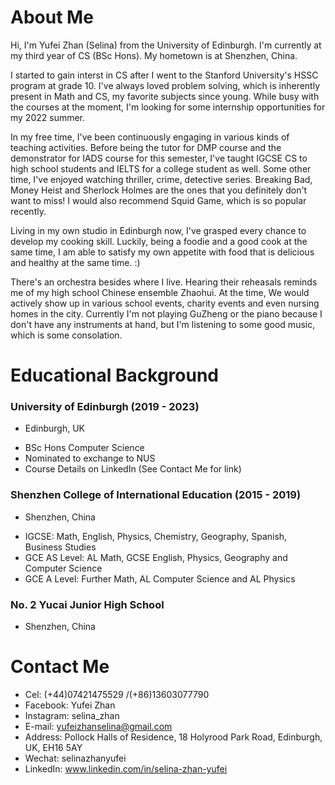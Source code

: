 # About Me

Hi, I'm Yufei Zhan (Selina) from the University of Edinburgh. I'm currently at my third year of CS (BSc Hons). My hometown is at Shenzhen, China.

I started to gain interst in CS after I went to the Stanford University's HSSC program at grade 10. I've always loved problem solving, which is inherently present in Math and CS, my favorite subjects since young. While busy with the courses at the moment, I'm looking for some internship opportunities for my 2022 summer.

In my free time, I've been continuously engaging in various kinds of teaching activities. Before being the tutor for DMP course and the demonstrator for IADS course for this semester, I've taught IGCSE CS to high school students and IELTS for a college student as well. Some other time, I've enjoyed watching thriller, crime, detective series. Breaking Bad, Money Heist and Sherlock Holmes are the ones that you definitely don't want to miss! I would also recommend Squid Game, which is so popular recently.

Living in my own studio in Edinburgh now, I've grasped every chance to develop my cooking skill. Luckily, being a foodie and a good cook at the same time, I am able to satisfy my own appetite with food that is delicious and healthy at the same time. :)

There's an orchestra besides where I live. Hearing their reheasals reminds me of my high school Chinese ensemble Zhaohui. At the time, We would actively show up in various school events, charity events and even nursing homes in the city. Currently I'm not playing GuZheng or the piano because I don't have any instruments at hand, but I'm listening to some good music, which is some consolation.

# Educational Background

### University of Edinburgh (2019 - 2023)
* Edinburgh, UK
- BSc Hons Computer Science
- Nominated to exchange to NUS
- Course Details on LinkedIn (See Contact Me for link)

### Shenzhen College of International Education (2015 - 2019)
* Shenzhen, China
- IGCSE: Math, English, Physics, Chemistry, Geography, Spanish, Business Studies
- GCE AS Level: AL Math, GCSE English, Physics, Geography and Computer Science 
- GCE A Level: Further Math, AL Computer Science and AL Physics

### No. 2 Yucai Junior High School
* Shenzhen, China

# Contact Me
- Cel: (+44)07421475529 /(+86)13603077790
- Facebook: Yufei Zhan
- Instagram: selina_zhan
- E-mail: yufeizhanselina@gmail.com
- Address: Pollock Halls of Residence, 18 Holyrood Park Road, Edinburgh, UK, EH16 5AY
- Wechat: selinazhanyufei
- LinkedIn: www.linkedin.com/in/selina-zhan-yufei
